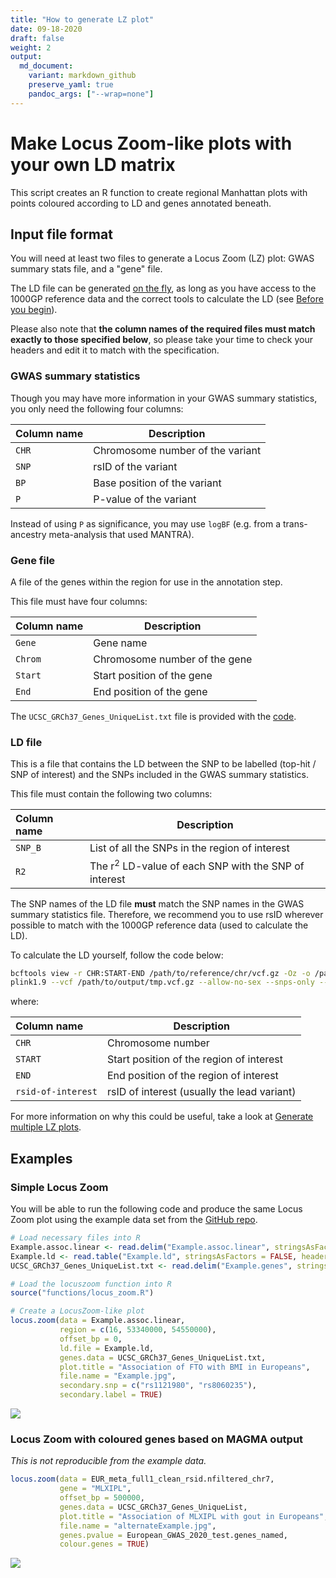 ```yaml
---
title: "How to generate LZ plot"
date: 09-18-2020
draft: false
weight: 2
output:
  md_document:
    variant: markdown_github
    preserve_yaml: true
    pandoc_args: ["--wrap=none"]
---
```


# Make Locus Zoom-like plots with your own LD matrix

This script creates an R function to create regional Manhattan plots with points coloured according to LD and genes annotated beneath.

## Input file format

You will need at least two files to generate a Locus Zoom (LZ) plot: GWAS summary stats file, and a "gene" file.

<!-- TODO: need to link "access" to a quickref that points to where the data is -->
The LD file can be generated [on the fly](/docs/locuszooms/how_is_ld_calculated), as long as you have access to the 1000GP reference data and the correct tools to calculate the LD (see [Before you begin](/docs/locuszooms/before_you_begin)).

Please also note that **the column names of the required files must match exactly to those specified below**, so please take your time to check your headers and edit it to match with the specification.

### GWAS summary statistics

Though you may have more information in your GWAS summary statistics, you only need the following four columns:

| Column name   | Description                                    |
| :------------ | ---------------------------------------------- |
| `CHR`         | Chromosome number of the variant               |
| `SNP`         | rsID of the variant                            |
| `BP`          | Base position of the variant                   |
| `P`           | P-value of the variant                         |

Instead of using `P` as significance, you may use `logBF` (e.g. from a trans-ancestry meta-analysis that used MANTRA).

### Gene file

A file of the genes within the region for use in the annotation step.

This file must have four columns:

| Column name   | Description                                    |
| :------------ | ---------------------------------------------- |
| `Gene`        | Gene name                                      |
| `Chrom`       | Chromosome number of the gene                  |
| `Start`       | Start position of the gene                     |
| `End`         | End position of the gene                       |

The `UCSC_GRCh37_Genes_UniqueList.txt` file is provided with the [code](https://github.com/Geeketics/LocusZooms).

### LD file


This is a file that contains the LD between the SNP to be labelled (top-hit / SNP of interest) and the SNPs included in the GWAS summary statistics.

This file must contain the following two columns:

| Column name   | Description                                                     |
| :------------ | ----------------------------------------------                  |
| `SNP_B`       | List of all the SNPs in the region of interest                  |
| `R2`          | The r<sup>2</sup> LD-value of each SNP with the SNP of interest |

The SNP names of the LD file **must** match the SNP names in the GWAS summary statistics file.
Therefore, we recommend you to use rsID wherever possible to match with the 1000GP reference data (used to calculate the LD).

To calculate the LD yourself, follow the code below:


```bash
bcftools view -r CHR:START-END /path/to/reference/chr/vcf.gz -Oz -o /path/to/output/tmp.vcf.gz
plink1.9 --vcf /path/to/output/tmp.vcf.gz --allow-no-sex --snps-only --r2 inter-chr --ld-snp <rsid-of-interest> --ld-window-r2 0 --out /path/to/output/ld_file
```

where:

| Column name        | Description                                    |
| :------------      | ---------------------------------------------- |
| `CHR`              | Chromosome number                              |
| `START`            | Start position of the region of interest       |
| `END`              | End position of the region of interest         |
| `rsid-of-interest` | rsID of interest (usually the lead variant)    |

For more information on why this could be useful, take a look at [Generate multiple LZ plots](/docs/locuszooms/multiple_lz_plots/#ld-calculation----on-the-fly-or-pre-calculated).

## Examples

### Simple Locus Zoom

You will be able to run the following code and produce the same Locus Zoom plot using the example data set from the [GitHub repo](https://github.com/Geeketics/LocusZooms).


```r
# Load necessary files into R
Example.assoc.linear <- read.delim("Example.assoc.linear", stringsAsFactors = FALSE, header = TRUE)
Example.ld <- read.table("Example.ld", stringsAsFactors = FALSE, header = TRUE)
UCSC_GRCh37_Genes_UniqueList.txt <- read.delim("Example.genes", stringsAsFactors = FALSE, header = TRUE)

# Load the locuszoom function into R
source("functions/locus_zoom.R")

# Create a LocusZoom-like plot
locus.zoom(data = Example.assoc.linear,
           region = c(16, 53340000, 54550000),
           offset_bp = 0,
           ld.file = Example.ld,
           genes.data = UCSC_GRCh37_Genes_UniqueList.txt,
           plot.title = "Association of FTO with BMI in Europeans",
           file.name = "Example.jpg",
           secondary.snp = c("rs1121980", "rs8060235"),
           secondary.label = TRUE)
```

![](docs/locuszooms/Example.jpg)

### Locus Zoom with coloured genes based on MAGMA output

_This is not reproducible from the example data._


```r
locus.zoom(data = EUR_meta_full1_clean_rsid.nfiltered_chr7,
           gene = "MLXIPL",
           offset_bp = 500000,
           genes.data = UCSC_GRCh37_Genes_UniqueList,
           plot.title = "Association of MLXIPL with gout in Europeans",
           file.name = "alternateExample.jpg",
           genes.pvalue = European_GWAS_2020_test.genes_named,
           colour.genes = TRUE)
```

![](docs/locuszooms/alternateExample.jpg)

